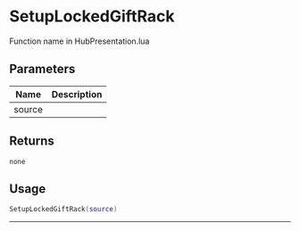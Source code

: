 # SetupLockedGiftRack

Function name in HubPresentation.lua

## Parameters

| Name   | Description |
| ------ | ----------- |
| source |             |

## Returns

`none`

## Usage

```lua
SetupLockedGiftRack(source)
```

---
